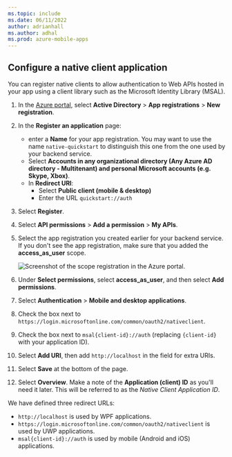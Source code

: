 ```yaml
---
ms.topic: include
ms.date: 06/11/2022
author: adrianhall
ms.author: adhal
ms.prod: azure-mobile-apps
---
```


## Configure a native client application

You can register native clients to allow authentication to Web APIs hosted in your app using a client library such as the Microsoft Identity Library (MSAL).

1. In the [Azure portal](https://portal.azure.com), select **Active Directory** > **App registrations** > **New registration**.
2. In the **Register an application** page:
    * enter a **Name** for your app registration.  You may want to use the name `native-quickstart` to distinguish this one from the one used by your backend service.
    * Select **Accounts in any organizational directory (Any Azure AD directory - Multitenant) and personal Microsoft accounts (e.g. Skype, Xbox)**.
    * In **Redirect URI**:
        * Select **Public client (mobile & desktop)**
        * Enter the URL `quickstart://auth`
3. Select **Register**.
4. Select **API permissions** > **Add a permission** > **My APIs**.
5. Select the app registration you created earlier for your backend service.  If you don't see the app registration, make sure that you added the **access_as_user** scope.
   
   ![Screenshot of the scope registration in the Azure portal.](~/mobile-apps/azure-mobile-apps/media/quickstart/common/register-native-app.png)

6. Under **Select permissions**, select **access_as_user**, and then select **Add permissions**.
7. Select **Authentication** > **Mobile and desktop applications**.
8. Check the box next to `https://login.microsoftonline.com/common/oauth2/nativeclient`.
9. Check the box next to `msal{client-id}://auth` (replacing `{client-id}` with your application ID).
10. Select **Add URI**, then add `http://localhost` in the field for extra URIs.
11. Select **Save** at the bottom of the page.
12. Select **Overview**.  Make a note of the **Application (client) ID** as you'll need it later.  This will be referred to as the _Native Client Application ID_.

We have defined three redirect URLs:

* `http://localhost` is used by WPF applications.
* `https://login.microsoftonline.com/common/oauth2/nativeclient` is used by UWP applications.
* `msal{client-id}://auth` is used by mobile (Android and iOS) applications.
